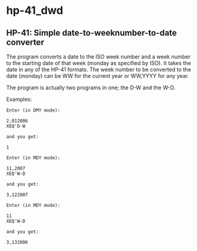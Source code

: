 # hp-41_dwd
## HP-41: Simple date-to-weeknumber-to-date converter

The program converts a date to the ISO week number and a week number to the starting date of that week (monday as specified by ISO). It takes the date in any of the HP-41 formats. The week number to be converted to the date (monday) can be WW for the current year or WW,YYYY for any year.

The program is actually two programs in one; the D-W and the W-D.

Examples:

```
Enter (in DMY mode):

2,012006
XEQ'D-W

and you get:

1

Enter (in MDY mode):

11,2007
XEQ'W-D

and you get:

3,122007

Enter (in MDY mode):

11
XEQ'W-D

and you get:

3,132006
```
